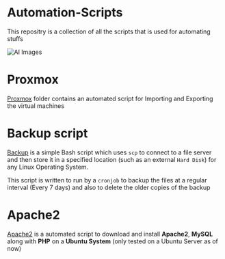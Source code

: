 # Automation-Scripts
This repositry is a collection of all the scripts that is used for automating stuffs

![AI Images](https://github.com/Rao-Pranava/Automation-Scripts/assets/93928268/a3c8a0c6-2795-4953-af57-44e558460204)


# Proxmox
[Proxmox](https://github.com/Rao-Pranava/Automation-Scripts/tree/main/Proxmox/) folder contains an automated script for Importing and Exporting the virtual machines

# Backup script

[Backup](https://github.com/Rao-Pranava/Automation-Scripts/tree/main/Backup/) is a simple Bash script which uses `scp` to connect to a file server and then store it in a specified location (such as an external `Hard Disk`) for any Linux Operating System.

This script is written to run by a `cronjob` to backup the files at a regular interval (Every 7 days) and also to delete the older copies of the backup

# Apache2
[Apache2](https://github.com/Rao-Pranava/Automation-Scripts/tree/main/Apache2) is a automated script to download and install **Apache2**, **MySQL** along with **PHP** on a **Ubuntu System** (only tested on a Ubuntu Server as of now)

